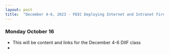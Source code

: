 ```yaml
---
layout: post
title:  "December 4-6, 2023 - FDIC Deploying Internet and Intranet Firewalls"
---
```


### Monday October 16

- This will be content and links for the December 4-6 DIIF class
- 

